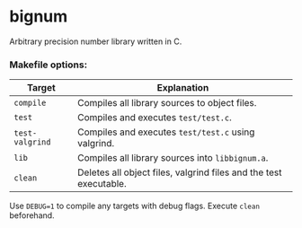 # bignum
Arbitrary precision number library written in C.

### Makefile options:

| Target              | Explanation                                                       |
|---------------------|-------------------------------------------------------------------|
| ```compile```       | Compiles all library sources to object files.                     |
| ```test```          | Compiles and executes ```test/test.c```.                          |
| ```test-valgrind``` | Compiles and executes ```test/test.c``` using valgrind.           |
| ```lib```           | Compiles all library sources into ```libbignum.a```.              |
| ```clean```         | Deletes all object files, valgrind files and the test executable. |

Use ```DEBUG=1``` to compile any targets with debug flags. Execute ```clean``` beforehand.
